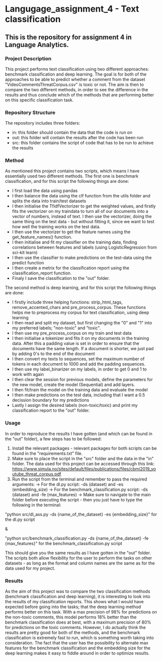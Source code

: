 # Langugage_assignment_4 - Text classification

## This is the repository for assignment 4 in Language Analytics.

### Project Description
This project performs text classification using two different approaches: benchmark classification and deep learning. The goal is for both of the approaches to be able to predict whether a comment from the dataset "VideoCommentsThreatCorpus.csv" is toxic or not. The aim is then to compare the two different methods, in order to see the difference in the results and thus conclude which of the methods that are performing better on this specific classification task. 

### Repository Structure

The repository includes three folders:

- in: this folder should contain the data that the code is run on
- out: this folder will contain the results after the code has been run
- src: this folder contains the script of code that has to be run to achieve the results
    
### Method
As mentioned this project contains two scripts, which means I have essentially used two different methods. The first one is benchmark classification, and for this script the following things are done:
- I first load the data using pandas
- I then balance the data using the clf function from the utils folder and splits the data into train/test datasets 
- I then initialise the TfidfVectorizer to get the weighted values, and firstly fits the vectorizer on my traindata to turn all of our documents into a vector of numbers, instead of text. I then use the vectorizer, doing the same thing on the test data - but without fitting it, since we want to test how well the training works on the test data. 
- I then use the vectorizer to get the feature names using the get_feature_names() function. 
- I then initialise and fit my classifier on the training data, finding correlations between features and labels (using LogisticRegression from sci-kit learn)
- I then use the classifier to make predictions on the test-data using the predict function 
- I then create a metrix for the classification report using the classification_report function. 
- Finaly I save the classification to the "out" folder. 

The second method is deep learning, and for this script the following things are done:
- I firstly include three helping functions: strip_html_tags, remove_accented_chars and pre_process_corpus. These functions helps me to preprocess my corpus for text classification, using deep learning 
- I then read and split my dataset, but first changing the "0" and "1" into my preferred labels; "non-toxic" and "toxic". 
- I then use my pre_process_corpus on my train and test data 
- I then initialise a tokenizer and fits it on my documents in the training data. After this a padding value is set in order to ensure that the documents have the same length. If a document is shorter, we just pad by adding 0's to the end of the document
- I then convert my texts to sequences, set the maximum number of tokens in each document to 1000 and add the padding sequences. 
- I then use my label_binarizer on my labels, in order to get 0 and 1 to work with again 
- I then clear the session for previous models, define the parameters for the new model, create the model (Sequential) and add layers. 
- I then fit/train the model on the training data and evaluate the model
- I then make predictions on the test data, including that I want a 0.5 decission boundary for my predictions 
- Lastly I assign the desired labels (non-toxic/toxic) and print my classification report to the "out" folder. 




### Usage

In order to reproduce the results I have gotten (and which can be found in the "out" folder), a few steps has to be followed:

1) Install the relevant packages - relevant packages for both scripts can be found in the "requirements.txt" file.
2) Make sure to place the script in the "src" folder and the data in the "in" folder. The data used for this project can be accessed through this link: https://www.simula.no/sites/default/files/publications/files/cbmi2019_youtube_threat_corpus.pdf 
3) Run the script from the terminal and remember to pass the required arguments:
-> For the dl.py script: -ds (dataset) and -es (embedding_size) 
-> For the benchmark_classification.py script: -ds (dataset) and -fe (max_features) 
-> Make sure to navigate to the main folder before executing the script - then you just have to type the following in the terminal: 

"python src/dl_ass.py -ds {name_of_the_dataset} -es {embedding_size}" for the dl.py script 

&

"python src/benchmark_classification.py -ds {name_of_the_dataset} -fe {max_features}" for the benchmark_classification.py script 


This should give you the same results as I have gotten in the "out" folder. The scripts both allow flexibility for the user to perform the tasks on other datasets - as long as the format and column names are the same as for the data used for my project.  

### Results

As the aim of this project was to compare the two classification methods (benchmark classification and deep learning), it is interesting to look into the results of my classification reports. This shows what I would have expected before going into the tasks; that the deep learning method performs better on this task. With a max precision of 98% for predictions on the non-toxic comments, this model performs 18% better than the benchmark classification does at best, with a maximum precision of 80% for predictions on the toxic comments. However, I do actually think the results are pretty good for both of the methods, and the benchmark classification is extremely fast to run, which is something worth taking into consideration.
The fact that the user has the possibility to alternate max features for the benchmark classification and the embedding size for the deep learning makes it easy to fiddle around in order to optimize results.

